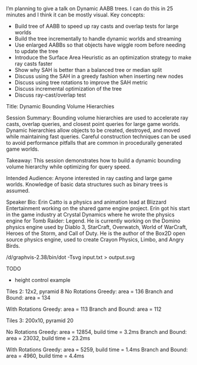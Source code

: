 I’m planning to give a talk on Dynamic AABB trees. I can do this in 25 minutes and I think it can be mostly visual. Key concepts:


- Build tree of AABB to speed up ray casts and overlap tests for large worlds
- Build the tree incrementally to handle dynamic worlds and streaming
- Use enlarged AABBs so that objects have wiggle room before needing to update the tree
- Introduce the Surface Area Heuristic as an optimization strategy to make ray casts faster
- Show why SAH is better than a balanced tree or median split
- Discuss using the SAH in a greedy fashion when inserting new nodes
- Discuss using tree rotations to improve the SAH metric
- Discuss incremental optimization of the tree
- Discuss ray-cast/overlap test


Title:
Dynamic Bounding Volume Hierarchies

Session Summary:
Bounding volume hierarchies are used to accelerate ray casts, overlap queries, and closest point queries for large game worlds. Dynamic hierarchies allow objects to be created, destroyed, and moved while maintaining fast queries. Careful construction techniques can be used to avoid performance pitfalls that are common in procedurally generated game worlds.

Takeaway:
This session demonstrates how to build a dynamic bounding volume hierarchy while optimizing for query speed.

Intended Audience:
Anyone interested in ray casting and large game worlds. Knowledge of basic data structures such as binary trees is assumed.

Speaker Bio:
Erin Catto is a physics and animation lead at Blizzard Entertainment working on the shared game engine project. Erin got his start in the game industry at Crystal Dynamics where he wrote the physics engine for Tomb Raider: Legend. He is currently working on the Domino physics engine used by Diablo 3, StarCraft, Overwatch, World of WarCraft, Heroes of the Storm, and Call of Duty. He is the author of the Box2D open source physics engine, used to create Crayon Physics, Limbo, and Angry Birds.


/d/graphvis-2.38/bin/dot -Tsvg input.txt > output.svg

TODO
- height control example


Tiles 2: 12x2, pyramid 8
No Rotations
Greedy: area = 136
Branch and Bound: area = 134

With Rotations
Greedy: area = 113
Branch and Bound: area = 112

Tiles 3: 200x10, pyramid 20

No Rotations
Greedy: area = 12854, build time = 3.2ms
Branch and Bound: area = 23032, build time = 23.2ms

With Rotations
Greedy: area = 5259, build time = 1.4ms
Branch and Bound: area = 4960, build time = 4.4ms

